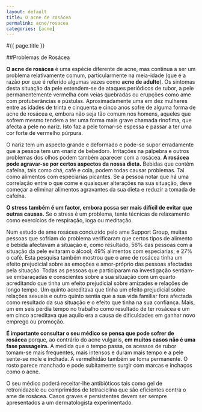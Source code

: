 ```yaml
---
layout: default
title: O acne de rosácea
permalink: acne/rosacea
categories: [acne]
---
```


#{{ page.title }}

##Problemas de Rosácea

__O acne de rosácea__ é uma espécie diferente de acne, mas continua a ser um problema relativamente comum, particularmente na meia-idade (que é a razão por que é referido algumas vezes como __acne de adulto__). Os sintomas desta situação da pele estendem-se de ataques periódicos de rubor, a pele permanentemente vermelha com veias quebradas ou erupções como ame com protuberâncias e pústulas.
Aproximadamente uma em dez mulheres entre as idades de trinta e cinquenta e cinco anos sofre de alguma forma de acne de rosácea e, embora não seja tão comum nos homens, aqueles que sofrem mesmo tendem a ter uma forma mais grave chamada rinofima, que afecta a pele no nariz. Isto faz a pele tornar-se espessa e passar a ter uma cor forte de vermelho púrpura.

O nariz tem um aspecto grande e deformado e pode-se supor erradamente que a pessoa tem um «nariz de bebedor». Irritações na pálpebra e outros problemas dos olhos podem também aparecer com a rosácea.
__A rosácea pode agravar-se por certos aspectos da nossa dieta.__ Bebidas que contêm cafeína, tais como chá, café e cola, podem todas causar problemas. Tal como alimentos com especiarias picantes. Se a pessoa notar que há uma correlação entre o que come e quaisquer alterações na sua situação, deve começar a eliminar alimentos agravantes da sua dieta e reduzir a tomada de cafeína.

__O stress também é um factor, embora possa ser mais difícil de evitar que outras causas.__ Se o stress é um problema, tente técnicas de relaxamento como exercícios de respiração, ioga ou meditação.

Num estudo de ame rosácea conduzido pelo ame Support Group, muitas pessoas que sofriam do problema verificaram que certos tipos de alimento e bebida afectavam a situação e, como resultado, 56% das pessoas com a situação da pele evitaram o álcool; 49% alimentos com especiarias; e 27% o café. Esta pesquisa também mostrou que o ame de rosácea tinha um efeito prejudicial sobre as emoções e amor-próprio das pessoas afectadas pela situação. Todas as pessoas que participaram na investigação sentiam-se embaraçadas e conscientes sobre a sua situação com um quarto acreditando que tinha um efeito prejudicial sobre amizades e relações de longo tempo. Um quinto acreditava que tinha um efeito prejudicial sobre relações sexuais e outro quinto sentia que a sua vida familiar fora afectada como resultado da sua situação e o efeito que tinha na sua confiança. Mais, um em seis perdia tempo no trabalho como resultado de ter rosácea e um em cinco acreditava que aquilo era a causa de dificuldades em ganhar novo emprego ou promoção.

__É importante consultar o seu médico se pensa que pode sofrer de rosácea__ porque, ao contrário do acne vulgaris, __em muitos casos não é uma fase passageira.__ À medida que o tempo passa, os acessos de rubor tomam-se mais frequentes, mais intensos e duram mais tempo e a pele sente-se mole e inchada. A vermelhidão também se toma permanente. O rosto parece manchado e pode subitamente surgir com marcas e inchaços como o acne.

O seu médico poderá receitar-lhe antibióticos tais como gel de retronidazole ou comprimidos de tetraciclina que são eficientes contra o ame de rosácea. Casos graves e persistentes devem ser sempre apresentados a um dermatologista experimentado.
